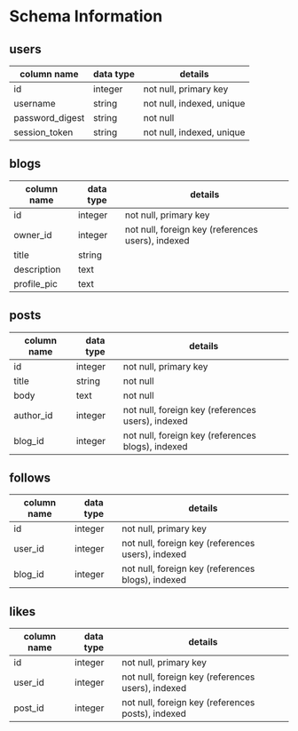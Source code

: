 # Schema Information

## users
column name     | data type | details
----------------|-----------|-----------------------
id              | integer   | not null, primary key
username        | string    | not null, indexed, unique
password_digest | string    | not null
session_token   | string    | not null, indexed, unique

## blogs
column name | data type | details
------------|-----------|-----------------------
id          | integer   | not null, primary key
owner_id    | integer   | not null, foreign key (references users), indexed
title       | string    |
description | text      |
profile_pic | text      |


## posts
column name | data type | details
------------|-----------|-----------------------
id          | integer   | not null, primary key
title       | string    | not null
body        | text      | not null
author_id   | integer   | not null, foreign key (references users), indexed
blog_id     | integer   | not null, foreign key (references blogs), indexed

## follows
column name   | data type | details
--------------|-----------|-----------------------
id            | integer   | not null, primary key
user_id       | integer   | not null, foreign key (references users), indexed
blog_id       | integer   | not null, foreign key (references blogs), indexed


## likes
column name   | data type | details
--------------|-----------|-----------------------
id            | integer   | not null, primary key
user_id       | integer   | not null, foreign key (references users), indexed
post_id       | integer   | not null, foreign key (references posts), indexed
